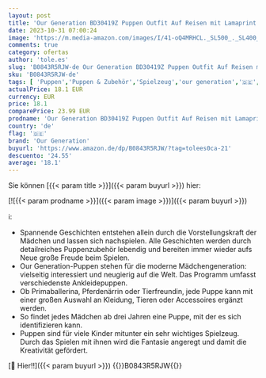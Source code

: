```yaml
---
layout: post
title: 'Our Generation BD30419Z Puppen Outfit Auf Reisen mit Lamaprint  Bunt'
date: 2023-10-31 07:00:24
image: 'https://m.media-amazon.com/images/I/41-oQ4MRHCL._SL500_._SL400_.jpg'
comments: true
category: ofertas
author: 'tole.es'
slug: 'B0843R5RJW-de Our Generation BD30419Z Puppen Outfit Auf Reisen mit...'
sku: 'B0843R5RJW-de'
tags: [ 'Puppen','Puppen & Zubehör','Spielzeug','our generation','🇩🇪', ]
actualPrice: 18.1 EUR
currency: EUR
price: 18.1
comparePrice: 23.99 EUR
prodname: 'Our Generation BD30419Z Puppen Outfit Auf Reisen mit Lamaprint  Bunt'
country: 'de'
flag: '🇩🇪'
brand: 'Our Generation'
buyurl: 'https://www.amazon.de/dp/B0843R5RJW/?tag=tolees0ca-21'
descuento: '24.55'
average: '18.1'
---
```


Sie können [{{< param title >}}]({{< param buyurl >}}) hier:

[![{{< param prodname >}}]({{< param image >}})]({{< param buyurl >}})

ℹ️:

- Spannende Geschichten entstehen allein durch die Vorstellungskraft der Mädchen und lassen sich nachspielen. Alle Geschichten werden durch detailreiches Puppenzubehör lebendig und bereiten immer wieder aufs Neue große Freude beim Spielen.
- Our Generation-Puppen stehen für die moderne Mädchengeneration: vielseitig interessiert und neugierig auf die Welt. Das Programm umfasst verschiedenste Ankleidepuppen.
- Ob Primaballerina, Pferdenärrin oder Tierfreundin, jede Puppe kann mit einer großen Auswahl an Kleidung, Tieren oder Accessoires ergänzt werden.
- So findet jedes Mädchen ab drei Jahren eine Puppe, mit der es sich identifizieren kann.
- Puppen sind für viele Kinder mitunter ein sehr wichtiges Spielzeug. Durch das Spielen mit ihnen wird die Fantasie angeregt und damit die Kreativität gefördert.

[🛒 Hier!!]({{< param buyurl >}})
{{<world>}}B0843R5RJW{{</world>}}
